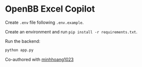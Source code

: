 # OpenBB Excel Copilot

Create `.env` file following `.env.example`.

Create an environment and run `pip install -r requirements.txt`.

Run the backend:

```bash
python app.py
```

Co-authored with [minhhoang1023](https://github.com/minhhoang1023)
